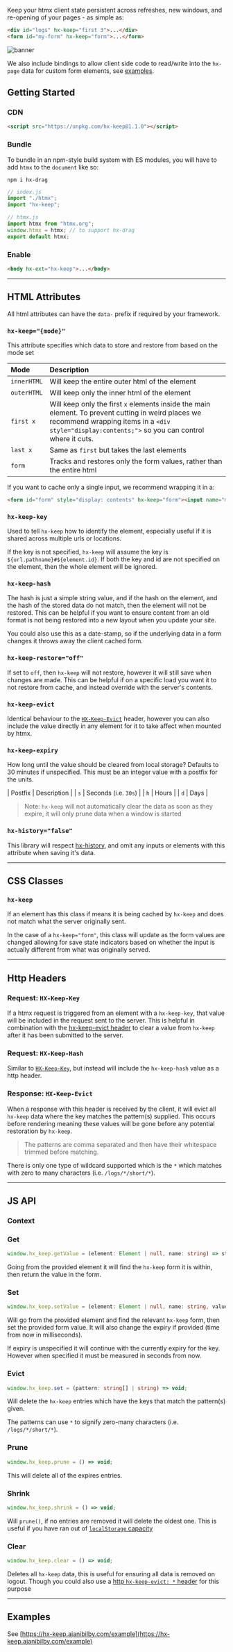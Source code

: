 Keep your htmx client state persistent across refreshes, new windows, and re-opening of your pages - as simple as:

```html
<div id="logs" hx-keep="first 3">...</div>
<form id="my-form" hx-keep="form">...</form>
```

![banner](/images/banner.gif)

We also include bindings to allow client side code to read/write into the `hx-page` data for custom form elements, see [examples](/example/).

## Getting Started

### CDN

```html
<script src="https://unpkg.com/hx-keep@1.1.0"></script>
```

### Bundle

To bundle in an npm-style build system with ES modules, you will have to add `htmx` to the `document` like so:

```
npm i hx-drag
```

```javascript
// index.js
import "./htmx";
import "hx-keep";
```

```javascript
// htmx.js
import htmx from "htmx.org";
window.htmx = htmx; // to support hx-drag
export default htmx;
```

### Enable

```html
<body hx-ext="hx-keep">...</body>
```

---

## HTML Attributes

All html attributes can have the `data-` prefix if required by your framework.

### `hx-keep="{mode}"`

This attribute specifies which data to store and restore from based on the mode set

| Mode | Description |
| :- | :- |
| `innerHTML` | Will keep the entire outer html of the element
| `outerHTML` | Will keep only the inner html of the element
| `first x` | Will keep only the first `x` elements inside the main element. To prevent cutting in weird places we recommend wrapping items in a `<div style="display:contents;">` so you can control where it cuts.
| `last x` | Same as `first` but takes the last elements
| `form`  | Tracks and restores only the form values, rather than the entire html

If you want to cache only a single input, we recommend wrapping it in a:
```html
<form id="form" style="display: contents" hx-keep="form"><input name="myValue"></input></form>
```

### `hx-keep-key`

Used to tell `hx-keep` how to identify the element, especially useful if it is shared across multiple urls or locations.

If the key is not specified, `hx-keep` will assume the key is `${url.pathname}#${element.id}`.
If both the key and id are not specified on the element, then the whole element will be ignored.

### `hx-keep-hash`

The hash is just a simple string value, and if the hash on the element, and the hash of the stored data do not match, then the element will not be restored. This can be helpful if you want to ensure content from an old format is not being restored into a new layout when you update your site.

You could also use this as a date-stamp, so if the underlying data in a form changes it throws away the client cached form.

### `hx-keep-restore="off"`

If set to `off`, then `hx-keep` will not restore, however it will still save when changes are made.
This can be helpful if on a specific load you want it to not restore from cache, and instead override with the server's contents.

### `hx-keep-evict`

Identical behaviour to the [`HX-Keep-Evict`](#response-hx-keep-evict) header, however you can also include the value directly in any element for it to take affect when mounted by htmx.

### `hx-keep-expiry`

How long until the value should be cleared from local storage? Defaults to 30 minutes if unspecified.
This must be an integer value with a postfix for the units.

| Postfix | Description |
| `s` | Seconds (i.e. `30s`) |
| `h` | Hours |
| `d` | Days |

> Note: `hx-keep` will not automatically clear the data as soon as they expire, it will only prune data when a window is started

### `hx-history="false"`

This library will respect [hx-history](https://htmx.org/attributes/hx-history/), and omit any inputs or elements with this attribute when saving it's data.

---

## CSS Classes

### `hx-keep`

If an element has this class if means it is being cached by `hx-keep` and does not match what the server originally sent.

In the case of a `hx-keep="form"`, this class will update as the form values are changed allowing for save state indicators based on whether the input is actually different from what was originally served.

---

## Http Headers

### Request: `HX-Keep-Key`

If a htmx request is triggered from an element with a `hx-keep-key`, that value will be included in the request sent to the server.
This is helpful in combination with the [hx-keep-evict header](#response-hx-keep-evict) to clear a value from `hx-keep` after it has been submitted to the server.

### Request: `HX-Keep-Hash`

Similar to [`HX-Keep-Key`](#request-hx-keep-key), but instead will include the `hx-keep-hash` value as a http header.

### Response: `HX-Keep-Evict`

When a response with this header is received by the client, it will evict all `hx-keep` data where the key matches the pattern(s) supplied. This occurs before rendering meaning these values will be gone before any potential restoration by `hx-keep`.

> The patterns are comma separated and then have their whitespace trimmed before matching.

There is only one type of wildcard supported which is the `*` which matches with zero to many characters (i.e. `/logs/*/short/*`).

---

## JS API

### Context

### Get

```ts
window.hx_keep.getValue = (element: Element | null, name: string) => string | null;
```

Going from the provided element it will find the `hx-keep` form it is within, then return the value in the form.

### Set

```ts
window.hx_keep.setValue = (element: Element | null, name: string, value: string, expiry?: number) => void;
```

Will go from the provided element and find the relevant `hx-keep` form, then set the provided form value.
It will also change the expiry if provided (time from now in milliseconds).

If expiry is unspecified it will continue with the currently expiry for the key. However when specified it must be measured in seconds from now.

### Evict

```ts
window.hx_keep.set = (pattern: string[] | string) => void;
```

Will delete the `hx-keep` entries which have the keys that match the pattern(s) given.

The patterns can use `*` to signify zero-many characters (i.e. `/logs/*/short/*`).

### Prune

```ts
window.hx_keep.prune = () => void;
```

This will delete all of the expires entries.

### Shrink

```ts
window.hx_keep.shrink = () => void;
```

Will `prune()`, if no entries are removed it will delete the oldest one.
This is useful if you have ran out of [`localStorage` capacity](https://developer.mozilla.org/en-US/docs/Web/API/Storage_API/Storage_quotas_and_eviction_criteria#web_storage)

### Clear

```ts
window.hx_keep.clear = () => void;
```

Deletes all `hx-keep` data, this is useful for ensuring all data is removed on logout.
Though you could also use a [http `hx-keep-evict: *` header](#response-hx-keep-evict) for this purpose

---

## Examples

See [https://hx-keep.ajanibilby.com/example](https://hx-keep.ajanibilby.com/example)